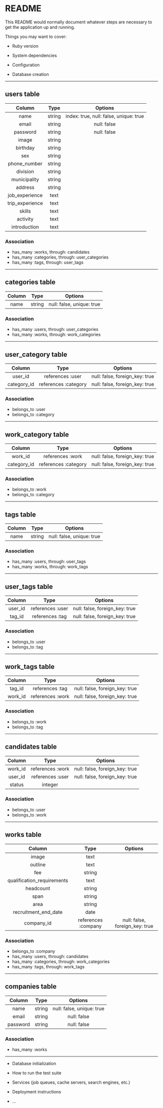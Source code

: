 # README

This README would normally document whatever steps are necessary to get the
application up and running.

Things you may want to cover:

* Ruby version

* System dependencies

* Configuration

* Database creation

-------------------------------------------------------------------------------

## users table
| Column          | Type           | Options                                |
|:---------------:|:--------------:|:--------------------------------------:|
| name            | string         | index: true, null: false, unique: true |
| email           | string         | null: false                            |
| password        | string         | null: false                            |
| image           | string         |                                        |
| birthday        | string         |                                        |
| sex             | string         |                                        |
| phone_number    | string         |                                        |
| division        | string         |                                        |
| municipality    | string         |                                        |
| address         | string         |                                        |
| job_experience  | text           |                                        |
| trip_experience | text           |                                        |
| skills          | text           |                                        |
| activity        | text           |                                        |
| introduction    | text           |                                        |

### Association
+ has_many :works, through: candidates
+ has_many :categories, through: user_categories
+ has_many :tags, through: user_tags

-------------------------------------------------------------------------------

## categories table
| Column      | Type       | Options                           |
|:-----------:|:----------:|:---------------------------------:|
| name        | string     | null: false, unique: true         |

### Association
+ has_many :users, through: user_categories
+ has_many :works, through: work_categories

-------------------------------------------------------------------------------

## user_category table
| Column      | Type                  | Options                         |
|:-----------:|:---------------------:|:-------------------------------:|
| user_id     | references :user      | null: false, foreign_key: true  |
| category_id | references :category  | null: false, foreign_key: true  |

### Association
+ belongs_to :user
+ belongs_to :category

-------------------------------------------------------------------------------

## work_category table
| Column      | Type                 | Options                        |
|:-----------:|:--------------------:|:------------------------------:|
| work_id     | references :work     | null: false, foreign_key: true |
| category_id | references :category | null: false, foreign_key: true |


### Association
+ belongs_to :work
+ belongs_to :category

-------------------------------------------------------------------------------

## tags table
| Column      | Type       | Options                         |
|:-----------:|:----------:|:-------------------------------:|
| name        | string     | null: false, unique: true       |

### Association
+ has_many :users, through: user_tags
+ has_many :works, through: work_tags

-------------------------------------------------------------------------------

## user_tags table
| Column      | Type                | Options                         |
|:-----------:|:-------------------:|:-------------------------------:|
| user_id     | references :user    | null: false, foreign_key: true  |
| tag_id      | references :tag     | null: false, foreign_key: true  |

### Association
+ belongs_to :user
+ belongs_to :tag

-------------------------------------------------------------------------------

## work_tags table
| Column      | Type             | Options                         |
|:-----------:|:----------------:|:-------------------------------:|
| tag_id      | references :tag  | null: false, foreign_key: true  |
| work_id     | references :work | null: false, foreign_key: true  |

### Association
+ belongs_to :work
+ belongs_to :tag

-------------------------------------------------------------------------------

## candidates table
| Column     | Type                | Options                        |
|:----------:|:-------------------:|:------------------------------:|
| work_id    | references :work    | null: false, foreign_key: true |
| user_id    | references :user    | null: false, foreign_key: true |
| status     | integer             |                                |

### Association
+ belongs_to :user
+ belongs_to :work

-------------------------------------------------------------------------------

## works table
| Column                     | Type                | Options                        |
|:--------------------------:|:-------------------:|:------------------------------:|
| image                      | text                |                                |
| outline                    | text                |                                |
| fee                        | string              |                                |
| qualification_requirements | text                |                                |
| headcount                  | string              |                                |
| span                       | string              |                                |
| area                       | string              |                                |
| recruitment_end_date       | date                |                                |
| company_id                 | references :company | null: false, foreign_key: true |

### Association
+ belongs_to :company
+ has_many :users, through: candidates
+ has_many :categories, through: work_categories
+ has_many :tags, through: work_tags

-------------------------------------------------------------------------------

## companies table
| Column      | Type           | Options                        |
|:-----------:|:--------------:|:------------------------------:|
| name        | string         | null: false, unique: true      |
| email       | string         | null: false                    |
| password    | string         | null: false                    |


### Association
+ has_many :works

-------------------------------------------------------------------------------

* Database initialization

* How to run the test suite

* Services (job queues, cache servers, search engines, etc.)

* Deployment instructions

* ...
